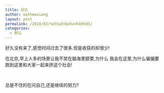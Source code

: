 ```yaml
---
title: 好久
author: mathewxiang
layout: post
permalink: /2010/03/%e5%a5%bd%e4%b9%85/
categories:
  - 默认
---
```

好久没有来了,感觉时间过去了很多.但是收获的却很少!

在北京,早上人多的场景让我不禁在脑海里颤栗,为什么 我会在这里,为什么偏偏要跑到这里和大家一起来挤这个社会!

 

总是不住的在问自己,还是继续的努力?